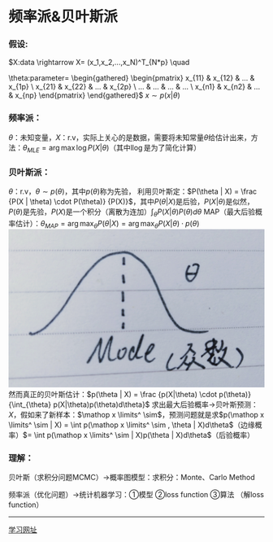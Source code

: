 # 频率派&贝叶斯派

### 假设:

$X:data \rightarrow  X= (x_1,x_2,...,x_N)^T_{N*p} \quad

\theta:parameter= 
\begin{gathered}
\begin{pmatrix}
x_{11} & x_{12} & ... & x_{1p} 
\\ x_{21} & x_{22} & ... & x_{2p}
\\ ... & ... & ... & ...
\\ x_{n1} & x_{n2} & ... & x_{np}
\end{pmatrix}
\end{gathered}$
$x \sim p(x|\theta)$

### 频率派：

$\theta$：未知变量，$X$：r.v，实际上关心的是数据，需要将未知常量$\theta$给估计出来，方法：$\theta_{MLE} = \arg\max\log P(X|\theta)$（其中l$\log$是为了简化计算）

### 贝叶斯派：

$\theta$：r.v，$\theta \sim p(\theta)$，其中$p(\theta)$称为先验，
利用贝叶斯定：$P(\theta | X) = \frac {P(X | \theta) \cdot P(\theta)} {P(X)}$，其中$P(\theta | X)$是后验，$P(X | \theta)$是似然，$P(\theta)$是先验，$P(X)$是一个积分（离散为连加）$\int_{\theta} P(X|\theta)P(\theta)d\theta$
MAP（最大后验概率估计）：$\theta_{MAP}=\arg\max _\theta P(\theta | X) = \arg\max_\theta P(X|\theta) \cdot p(\theta)$
![bayesian.png](/assets/images/machine-deep-learning/machine-learning/bayesian.png)
然而真正的贝叶斯估计：$p(\theta | X) = \frac {p(X|\theta) \cdot p(\theta)}{\int_{\theta} p(X|\theta)p(\theta)d\theta}$
求出最大后验概率->贝叶斯预测：$X$，假如来了新样本：$\mathop x \limits^ \sim$，预测问题就是求$p(\mathop x \limits^ \sim | X) = \int p(\mathop x \limits^ \sim , \theta | X)d\theta$（边缘概率）$= \int p(\mathop x \limits^ \sim | X)p(\theta | X)d\theta$（后验概率）

### 理解：

贝叶斯（求积分问题MCMC）->概率图模型：求积分：Monte、Carlo Method

频率派（优化问题）->统计机器学习：①模型 ②loss function ③算法 （解loss function）

***

[学习网址](https://www.bilibili.com/video/av70839977?p=1)
